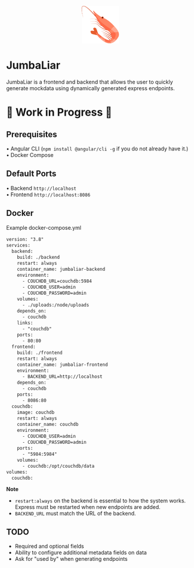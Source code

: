 <p align="center">
    <img src="./frontend/src/assets/logo.png" width="100" height="100">
</p>

<h1>JumbaLiar</h1>
JumbaLiar is a frontend and backend that allows the user to quickly generate mockdata using dynamically generated express endpoints.

<h1>🚧 Work in Progress 🚧</h1>

## Prerequisites
• Angular CLI (`npm install @angular/cli -g` if you do not already have it.)<br>
• Docker Compose

## Default Ports

• Backend `http://localhost`<br>
• Frontend `http://localhost:8086`

## Docker

Example docker-compose.yml

    version: "3.8"
    services:
      backend:
        build: ./backend
        restart: always
        container_name: jumbaliar-backend
        environment:
          - COUCHDB_URL=couchdb:5984
          - COUCHDB_USER=admin
          - COUCHDB_PASSWORD=admin
        volumes:
          - ./uploads:/node/uploads
        depends_on:
          - couchdb
        links:
          - "couchdb"
        ports:
          - 80:80
      frontend:
        build: ./frontend
        restart: always
        container_name: jumbaliar-frontend
        environment:
          - BACKEND_URL=http://localhost
        depends_on:
          - couchdb
        ports:
          - 8086:80
      couchdb:
        image: couchdb
        restart: always
        container_name: couchdb
        environment:
          - COUCHDB_USER=admin
          - COUCHDB_PASSWORD=admin
        ports:
          - "5984:5984"
        volumes:
          - couchdb:/opt/couchdb/data
    volumes:
      couchdb:

**Note**
- `restart:always` on the backend is essential to how the system works. Express must be restarted when new endpoints are added.
- `BACKEND_URL` must match the URL of the backend.

## TODO
- Required and optional fields
- Ability to configure additional metadata fields on data
- Ask for "used by" when generating endpoints

